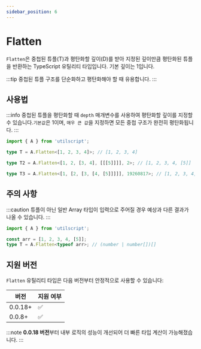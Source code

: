 ```yaml
---
sidebar_position: 6
---
```


# Flatten

`Flatten`은 중첩된 튜플(T)과 평탄화할 깊이(D)를 받아 지정된 깊이만큼 평탄화된 튜플을 반환하는 TypeScript 유틸리티 타입입니다. 기본 깊이는 1입니다.

:::tip
중첩된 튜플 구조를 단순화하고 평탄화해야 할 때 유용합니다.
:::

## 사용법

:::info
중첩된 튜플을 평탄화할 때 `depth` 매개변수를 사용하여 평탄화할 깊이를 지정할 수 있습니다.`기본값`은 1이며, `매우 큰 값`을 지정하면 모든 중첩 구조가 완전히 평탄화됩니다.
:::

```ts
import { A } from 'utilscript';

type T = A.Flatten<[1, 2, 3, 4]>; // [1, 2, 3, 4]

type T2 = A.Flatten<[1, 2, [3, 4], [[[5]]]], 2>; // [1, 2, 3, 4, [5]]

type T3 = A.Flatten<[1, [2, [3, [4, [5]]]]], 19260817>; // [1, 2, 3, 4, 5]
```

## 주의 사항

:::caution
튜플이 아닌 일반 Array 타입이 입력으로 주어질 경우 예상과 다른 결과가 나올 수 있습니다.
:::

```ts
import { A } from 'utilscript';

const arr = [1, 2, 3, 4, [5]];
type T = A.Flatten<typeof arr>; // (number | number[])[]
```

## 지원 버전

`Flatten` 유틸리티 타입은 다음 버전부터 안정적으로 사용할 수 있습니다:

| 버전    | 지원 여부 |
| ------- | --------- |
| 0.0.18+ | ✅        |
| 0.0.8+  | ✅        |

:::note
**0.0.18 버전**부터 내부 로직의 성능이 개선되어 더 빠른 타입 계산이 가능해졌습니다.
:::
